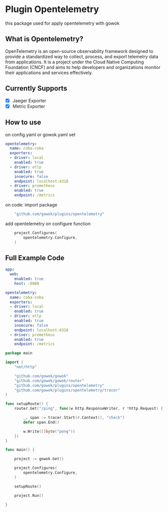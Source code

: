 # Plugin Opentelemetry

this package used for apply opentelemetry with gowok

## What is Opentelemetry?

OpenTelemetry is an open-source observability framework designed to provide a standardized way to collect, process, and export telemetry data from applications. It is a project under the Cloud Native Computing Foundation (CNCF) and aims to help developers and organizations monitor their applications and services effectively.

## Currently Supports
- [x] Jaeger Exporter
- [x] Metric Exporter

## How to use

on config.yaml or gowok.yaml set
``` yaml
opentelemetry:
  name: coba-coba
  exporters:
  - driver: local
    enabled: true
  - driver: otlp
    enabled: true
    insecure: false
    endpoint: localhost:4318
  - driver: prometheus
    enabled: true
    endpoint: /metrics
```

on code:
import package
``` go
    "github.com/gowok/plugins/opentelemetry"
```

add opentelemetry on configure function
``` go
    project.Configures(
		opentelemetry.Configure,
	)
```

## Full Example Code

``` yaml
app:
  web:
    enabled: true
    host: :8080

opentelemetry:
  name: coba-coba
  exporters:
  - driver: local
    enabled: true
  - driver: otlp
    enabled: true
    insecure: false
    endpoint: localhost:4318
  - driver: prometheus
    enabled: true
    endpoint: /metrics
```

``` go
package main

import (
	"net/http"

	"github.com/gowok/gowok"
	"github.com/gowok/gowok/router"
	"github.com/gowok/plugins/opentelemetry"
	"github.com/gowok/plugins/opentelemetry/tracer"
)

func setupRoute() {
	router.Get("/ping", func(w http.ResponseWriter, r *http.Request) {

		_, span := tracer.Start(r.Context(), "check")
		defer span.End()

		w.Write([]byte("pong"))
	})
}

func main() {

	project := gowok.Get()

	project.Configures(
		opentelemetry.Configure,
	)

	setupRoute()

	project.Run()

}
```
